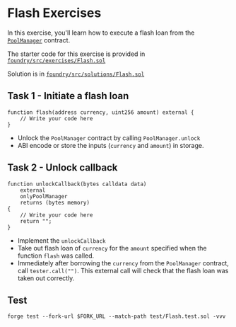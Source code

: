 # Flash Exercises

In this exercise, you'll learn how to execute a flash loan from the [`PoolManager`](https://github.com/Uniswap/v4-core/blob/main/src/PoolManager.sol) contract.

The starter code for this exercise is provided in [`foundry/src/exercises/Flash.sol`](https://github.com/Cyfrin/defi-uniswap-v4/blob/main/foundry/src/exercises/Flash.sol)

Solution is in [`foundry/src/solutions/Flash.sol`](https://github.com/Cyfrin/defi-uniswap-v4/blob/main/foundry/src/solutions/Flash.sol)

## Task 1 - Initiate a flash loan

```solidity
function flash(address currency, uint256 amount) external {
    // Write your code here
}
```

- Unlock the `PoolManager` contract by calling `PoolManager.unlock`
- ABI encode or store the inputs (`currency` and `amount`) in storage.

## Task 2 - Unlock callback

```solidity
function unlockCallback(bytes calldata data)
    external
    onlyPoolManager
    returns (bytes memory)
{
    // Write your code here
    return "";
}
```

- Implement the `unlockCallback`
- Take out flash loan of `currency` for the `amount` specified when the function `flash` was called.
- Immediately after borrowing the `currency` from the `PoolManager` contract, call `tester.call("")`.
  This external call will check that the flash loan was taken out correctly.

## Test

```shell
forge test --fork-url $FORK_URL --match-path test/Flash.test.sol -vvv
```
